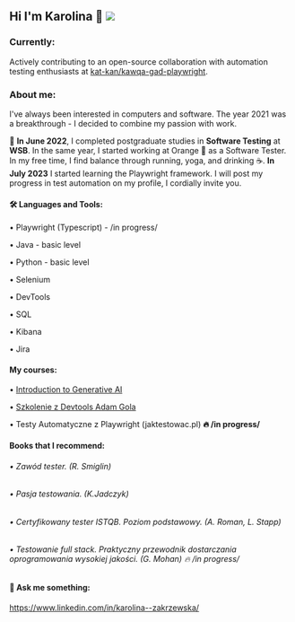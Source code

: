 ## Hi I'm Karolina 👋 ![](https://komarev.com/ghpvc/?username=KarolinaZakrzewska&color=brightgreen)

### Currently: 
Actively contributing to an open-source collaboration with automation testing enthusiasts at [kat-kan/kawqa-gad-playwright](https://github.com/kat-kan/kawqa-gad-playwright).

### About me:
I've always been interested in computers and software. The year 2021 was a breakthrough - I decided to combine my passion with work.

🌱 **In June 2022**, I completed postgraduate studies in **Software Testing** at **WSB**.
In the same year, I started working at Orange :orange_book: as a Software Tester. 
In my free time, I find balance through running, yoga, and drinking ☕. **In July 2023** I started learning the Playwright framework.
I will post my progress in test automation on my profile, I cordially invite you.






#### 🛠 Languages and Tools:
•	Playwright (Typescript) - /in progress/
    
•	Java - basic level
    
•	Python - basic level
    
•	Selenium 
    
• DevTools
    
•	SQL
    
•	Kibana
    
•	Jira 


#### My courses:
•  [Introduction to Generative AI](https://www.cloudskillsboost.google/public_profiles/60b2188a-1896-4714-87db-0b4c520de736/badges/6491599?utm_medium=social&utm_source=linkedin&utm_campaign=ql-social-share)

•  [Szkolenie z Devtools Adam Gola](https://drive.google.com/file/d/1oq0pAcEZsjjfco_1t06qeCkwFNLyuTN6/view)

•  Testy Automatyczne z Playwright (jaktestowac.pl) **:fire:  /in progress/**

#### Books that I recommend:
###### • Zawód tester. (R. Smiglin)
###### • Pasja testowania. (K.Jadczyk)
###### • Certyfikowany tester ISTQB. Poziom podstawowy. (A. Roman, L. Stapp)
###### • Testowanie full stack. Praktyczny przewodnik dostarczania oprogramowania wysokiej jakości. (G. Mohan) :fire:  /in progress/

#### 💬 Ask me something: 

https://www.linkedin.com/in/karolina--zakrzewska/



